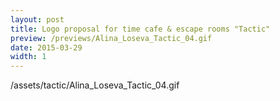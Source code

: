 ```yaml
---
layout: post
title: Logo proposal for time cafe & escape rooms "Tactic"
preview: /previews/Alina_Loseva_Tactic_04.gif
date: 2015-03-29
width: 1
---
```

/assets/tactic/Alina_Loseva_Tactic_04.gif
